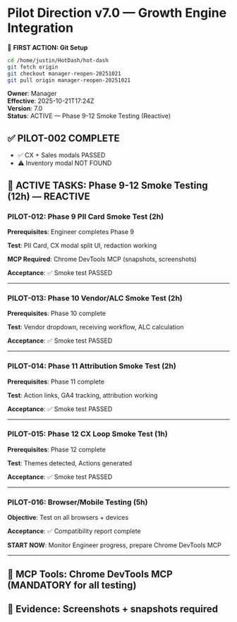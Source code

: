 # Pilot Direction v7.0 — Growth Engine Integration

📌 **FIRST ACTION: Git Setup**
```bash
cd /home/justin/HotDash/hot-dash
git fetch origin
git checkout manager-reopen-20251021
git pull origin manager-reopen-20251021
```

**Owner**: Manager  
**Effective**: 2025-10-21T17:24Z  
**Version**: 7.0  
**Status**: ACTIVE — Phase 9-12 Smoke Testing (Reactive)

## ✅ PILOT-002 COMPLETE
- ✅ CX + Sales modals PASSED
- ⚠️ Inventory modal NOT FOUND

## 🔄 ACTIVE TASKS: Phase 9-12 Smoke Testing (12h) — REACTIVE

### PILOT-012: Phase 9 PII Card Smoke Test (2h)

**Prerequisites**: Engineer completes Phase 9

**Test**: PII Card, CX modal split UI, redaction working

**MCP Required**: Chrome DevTools MCP (snapshots, screenshots)

**Acceptance**: ✅ Smoke test PASSED

---

### PILOT-013: Phase 10 Vendor/ALC Smoke Test (2h)

**Prerequisites**: Phase 10 complete

**Test**: Vendor dropdown, receiving workflow, ALC calculation

**Acceptance**: ✅ Smoke test PASSED

---

### PILOT-014: Phase 11 Attribution Smoke Test (2h)

**Prerequisites**: Phase 11 complete

**Test**: Action links, GA4 tracking, attribution working

**Acceptance**: ✅ Smoke test PASSED

---

### PILOT-015: Phase 12 CX Loop Smoke Test (1h)

**Prerequisites**: Phase 12 complete

**Test**: Themes detected, Actions generated

**Acceptance**: ✅ Smoke test PASSED

---

### PILOT-016: Browser/Mobile Testing (5h)

**Objective**: Test on all browsers + devices

**Acceptance**: ✅ Compatibility report complete

**START NOW**: Monitor Engineer progress, prepare Chrome DevTools MCP

---

## 🔧 MCP Tools: Chrome DevTools MCP (MANDATORY for all testing)
## 🚨 Evidence: Screenshots + snapshots required

